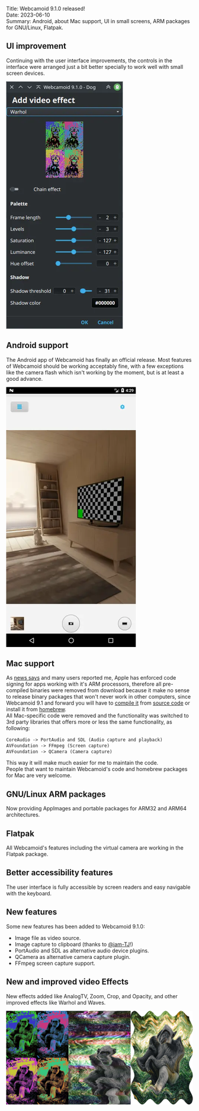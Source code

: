 Title: Webcamoid 9.1.0 released!  
Date: 2023-06-10  
Summary: Android, about Mac support, UI in small screens, ARM packages for GNU/Linux, Flatpak.  

## UI improvement

Continuing with the user interface improvements, the controls in the interface were arranged just a bit better specially to work well with small screen devices.

<div class="img-preview">
    <a href="/images/20230610-1/00%20-%20Webcamoid%20in%20small%20screens.webp">
        <img src="/images/20230610-1/00%20-%20Webcamoid%20in%20small%20screens.webp" alt="Webcamoid in small screens" title="Webcamoid in small screens" />
    </a>
</div>

## Android support

The Android app of Webcamoid has finally an official release. Most features of Webcamoid should be working acceptably fine, with a few exceptions like the camera flash which isn't working by the moment, but is at least a good advance.

<div class="img-preview">
    <a href="/images/20230610-1/01%20-%20Android.webp">
        <img src="/images/20230610-1/01%20-%20Android.webp" alt="Android" title="Android" />
    </a>
</div>

## Mac support

As [news says](https://eclecticlight.co/2020/08/22/apple-silicon-macs-will-require-signed-code/) and many users reported me, Apple has enforced code signing for apps working with it's ARM processors, therefore all pre-compiled binaries were removed from download because it make no sense to release binary packages that won't never work in other computers, since Webcamoid 9.1 and forward you will have to [compile it](https://github.com/webcamoid/webcamoid/wiki/Build-and-install-in-Mac) from [source code](https://github.com/webcamoid/webcamoid) or install it from [homebrew](https://brew.sh/).  
All Mac-specific code were removed and the functionality was switched to 3rd party libraries that offers more or less the same functionality, as following:

```
CoreAudio -> PortAudio and SDL (Audio capture and playback)
AVFoundation -> FFmpeg (Screen capture)
AVFoundation -> QCamera (Camera capture)
```

This way it will make much easier for me to maintain the code.  
People that want to maintain Webcamoid's code and homebrew packages for Mac are very welcome.  

## GNU/Linux ARM packages

Now providing AppImages and portable packages for ARM32 and ARM64 architectures.

## Flatpak

All Webcamoid's features including the virtual camera are working in the Flatpak package.

## Better accessibility features

The user interface is fully accessible by screen readers and easy navigable with the keyboard.

## New features

Some new features has been added to Webcamoid 9.1.0:

- Image file as video source.
- Image capture to clipboard (thanks to [@iam-TJ](https://github.com/iam-TJ)!)
- PortAudio and SDL as alternative audio device plugins.
- QCamera as alternative camera capture plugin.
- FFmpeg screen capture support.

## New and improved video Effects

New effects added like AnalogTV, Zoom, Crop, and Opacity, and other improved effects like Warhol and Waves.

<div class="img-preview">
    <a href="/images/20230610-1/02%20-%20Video%20effects.webp">
        <img src="/images/20230610-1/02%20-%20Video%20effects.webp" alt="Video effects" title="Video effects" />
    </a>
</div>
